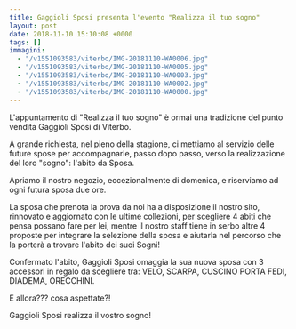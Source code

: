 ```yaml
---
title: Gaggioli Sposi presenta l'evento "Realizza il tuo sogno"
layout: post
date: 2018-11-10 15:10:08 +0000
tags: []
immagini:
  - "/v1551093583/viterbo/IMG-20181110-WA0006.jpg"
  - "/v1551093583/viterbo/IMG-20181110-WA0005.jpg"
  - "/v1551093583/viterbo/IMG-20181110-WA0003.jpg"
  - "/v1551093583/viterbo/IMG-20181110-WA0002.jpg"
  - "/v1551093583/viterbo/IMG-20181110-WA0000.jpg"
---
```


L'appuntamento di "Realizza il tuo sogno" è ormai una tradizione del punto vendita Gaggioli Sposi di Viterbo.

A grande richiesta, nel pieno della stagione, ci mettiamo al servizio delle future spose per accompagnarle, passo dopo passo, verso la realizzazione del loro "sogno": l'abito da Sposa.

Apriamo il nostro negozio, eccezionalmente di domenica, e riserviamo ad ogni futura sposa due ore.

La sposa che prenota la prova da noi ha a disposizione il nostro sito, rinnovato e aggiornato con le ultime collezioni, per scegliere 4 abiti che pensa possano fare per lei, mentre il nostro staff tiene in serbo altre 4 proposte per integrare la selezione della sposa e aiutarla nel percorso che la porterà a trovare l'abito dei suoi Sogni!

Confermato l'abito, Gaggioli Sposi omaggia la sua nuova sposa con 3 accessori in regalo da scegliere tra: VELO, SCARPA, CUSCINO PORTA FEDI, DIADEMA, ORECCHINI.

E allora??? cosa aspettate?!

Gaggioli Sposi realizza il vostro sogno!
